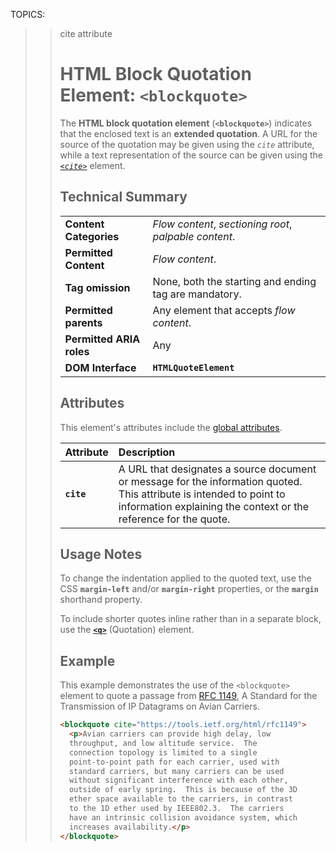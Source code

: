 TOPICS: <blockquote>
        <blockquote> cite attribute

# HTML Block Quotation Element: `<blockquote>`

The **HTML block quotation element** (**`<blockquote>`**) indicates that the enclosed
text is an **extended quotation**. A URL for the source of the quotation may be given using the *`cite`*
attribute, while a text representation of the source can be given using the
*[`<cite>`](/en/webfrontend/<cite>)* element.

## Technical Summary

|  |  |
| :-- | :-- |
| **Content Categories** | *Flow content*, *sectioning root*, *palpable content*.|
| **Permitted Content** | *Flow content*. |
| **Tag omission** | None, both the starting and ending tag are mandatory. |
| **Permitted parents** | Any element that accepts *flow content*.|
| **Permitted ARIA roles** | Any |
| **DOM Interface** | **`HTMLQuoteElement`** |

## Attributes

This element's attributes include the [global attributes](/en/webfrontend/HTML_Global_Attributes).

| Attribute | Description |
| :-- | :-- |
| **`cite`** | A URL that designates a source document or message for the information quoted. This attribute is intended to point to information explaining the context or the reference for the quote.

## Usage Notes

To change the indentation applied to the quoted text, use the CSS **`margin-left`** and/or
**`margin-right`** properties, or the **`margin`** shorthand property.

To include shorter quotes inline rather than in a separate block, use the
**[`<q>`](/en/webfrontend/<q>)** (Quotation) element.

## Example

This example demonstrates the use of the `<blockquote>` element to quote a passage from
[RFC 1149](https://tools.ietf.org/html/rfc1149), A Standard for the Transmission of
IP Datagrams on Avian Carriers.

```html
<blockquote cite="https://tools.ietf.org/html/rfc1149">
  <p>Avian carriers can provide high delay, low
  throughput, and low altitude service.  The
  connection topology is limited to a single
  point-to-point path for each carrier, used with
  standard carriers, but many carriers can be used
  without significant interference with each other,
  outside of early spring.  This is because of the 3D
  ether space available to the carriers, in contrast
  to the 1D ether used by IEEE802.3.  The carriers
  have an intrinsic collision avoidance system, which
  increases availability.</p>
</blockquote>
```
